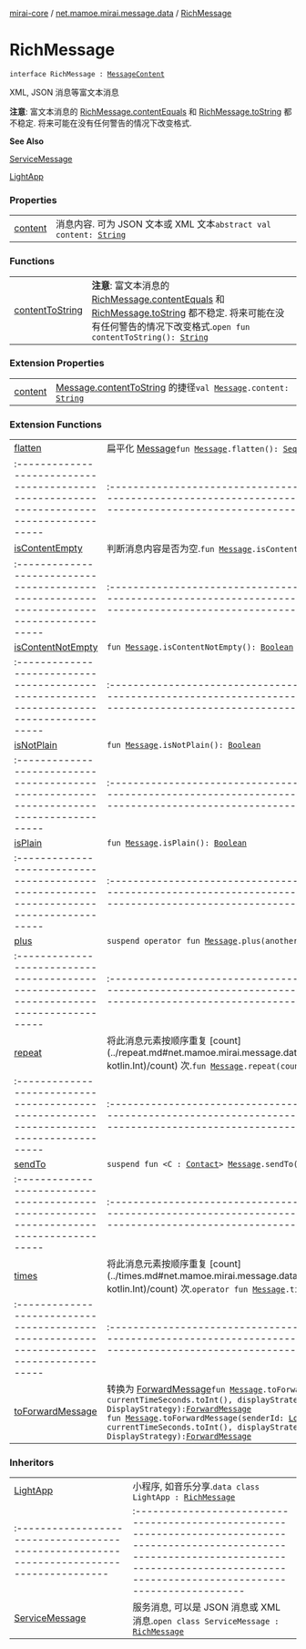 [mirai-core](../../index.md) / [net.mamoe.mirai.message.data](../index.md) / [RichMessage](./index.md)

# RichMessage

`interface RichMessage : `[`MessageContent`](../-message-content.md)

XML, JSON 消息等富文本消息

**注意**: 富文本消息的 [RichMessage.contentEquals](#) 和 [RichMessage.toString](#) 都不稳定. 将来可能在没有任何警告的情况下改变格式.

**See Also**

[ServiceMessage](../-service-message/index.md)

[LightApp](../-light-app/index.md)

### Properties
|||
|:----------------------------------------------------------------------------------------|:---------------------------------------------------------------------------------------------------------------------------------------------------------------------------------------------------------|
| [content](content.md) | 消息内容. 可为 JSON 文本或 XML 文本`abstract val content: `[`String`](https://kotlinlang.org/api/latest/jvm/stdlib/kotlin/-string/index.html) |

### Functions
|||
|:----------------------------------------------------------------------------------------|:---------------------------------------------------------------------------------------------------------------------------------------------------------------------------------------------------------|
| [contentToString](content-to-string.md) | **注意**: 富文本消息的 [RichMessage.contentEquals](#) 和 [RichMessage.toString](#) 都不稳定. 将来可能在没有任何警告的情况下改变格式.`open fun contentToString(): `[`String`](https://kotlinlang.org/api/latest/jvm/stdlib/kotlin/-string/index.html) |

### Extension Properties
|||
|:----------------------------------------------------------------------------------------|:---------------------------------------------------------------------------------------------------------------------------------------------------------------------------------------------------------|
| [content](../content.md) | [Message.contentToString](../-message/content-to-string.md) 的捷径`val `[`Message`](../-message/index.md)`.content: `[`String`](https://kotlinlang.org/api/latest/jvm/stdlib/kotlin/-string/index.html) |

### Extension Functions
|||
|:----------------------------------------------------------------------------------------|:---------------------------------------------------------------------------------------------------------------------------------------------------------------------------------------------------------|
| [flatten](../flatten.md) | 扁平化 [Message](../-message/index.md)`fun `[`Message`](../-message/index.md)`.flatten(): `[`Sequence`](https://kotlinlang.org/api/latest/jvm/stdlib/kotlin.sequences/-sequence/index.html)`<`[`SingleMessage`](../-single-message.md)`>` ||||
|:----------------------------------------------------------------------------------------|:---------------------------------------------------------------------------------------------------------------------------------------------------------------------------------------------------------|
| [isContentEmpty](../is-content-empty.md) | 判断消息内容是否为空.`fun `[`Message`](../-message/index.md)`.isContentEmpty(): `[`Boolean`](https://kotlinlang.org/api/latest/jvm/stdlib/kotlin/-boolean/index.html) ||||
|:----------------------------------------------------------------------------------------|:---------------------------------------------------------------------------------------------------------------------------------------------------------------------------------------------------------|
| [isContentNotEmpty](../is-content-not-empty.md) | `fun `[`Message`](../-message/index.md)`.isContentNotEmpty(): `[`Boolean`](https://kotlinlang.org/api/latest/jvm/stdlib/kotlin/-boolean/index.html) ||||
|:----------------------------------------------------------------------------------------|:---------------------------------------------------------------------------------------------------------------------------------------------------------------------------------------------------------|
| [isNotPlain](../is-not-plain.md) | `fun `[`Message`](../-message/index.md)`.isNotPlain(): `[`Boolean`](https://kotlinlang.org/api/latest/jvm/stdlib/kotlin/-boolean/index.html) ||||
|:----------------------------------------------------------------------------------------|:---------------------------------------------------------------------------------------------------------------------------------------------------------------------------------------------------------|
| [isPlain](../is-plain.md) | `fun `[`Message`](../-message/index.md)`.isPlain(): `[`Boolean`](https://kotlinlang.org/api/latest/jvm/stdlib/kotlin/-boolean/index.html) ||||
|:----------------------------------------------------------------------------------------|:---------------------------------------------------------------------------------------------------------------------------------------------------------------------------------------------------------|
| [plus](../plus.md) | `suspend operator fun `[`Message`](../-message/index.md)`.plus(another: Flow<`[`Message`](../-message/index.md)`>): `[`MessageChain`](../-message-chain/index.md) ||||
|:----------------------------------------------------------------------------------------|:---------------------------------------------------------------------------------------------------------------------------------------------------------------------------------------------------------|
| [repeat](../repeat.md) | 将此消息元素按顺序重复 [count](../repeat.md#net.mamoe.mirai.message.data$repeat(net.mamoe.mirai.message.data.Message, kotlin.Int)/count) 次.`fun `[`Message`](../-message/index.md)`.repeat(count: `[`Int`](https://kotlinlang.org/api/latest/jvm/stdlib/kotlin/-int/index.html)`): `[`MessageChain`](../-message-chain/index.md) ||||
|:----------------------------------------------------------------------------------------|:---------------------------------------------------------------------------------------------------------------------------------------------------------------------------------------------------------|
| [sendTo](../send-to.md) | `suspend fun <C : `[`Contact`](../../net.mamoe.mirai.contact/-contact/index.md)`> `[`Message`](../-message/index.md)`.sendTo(contact: C): `[`MessageReceipt`](../../net.mamoe.mirai.message/-message-receipt/index.md)`<C>` ||||
|:----------------------------------------------------------------------------------------|:---------------------------------------------------------------------------------------------------------------------------------------------------------------------------------------------------------|
| [times](../times.md) | 将此消息元素按顺序重复 [count](../times.md#net.mamoe.mirai.message.data$times(net.mamoe.mirai.message.data.Message, kotlin.Int)/count) 次.`operator fun `[`Message`](../-message/index.md)`.times(count: `[`Int`](https://kotlinlang.org/api/latest/jvm/stdlib/kotlin/-int/index.html)`): `[`MessageChain`](../-message-chain/index.md) ||||
|:----------------------------------------------------------------------------------------|:---------------------------------------------------------------------------------------------------------------------------------------------------------------------------------------------------------|
| [toForwardMessage](../to-forward-message.md) | 转换为 [ForwardMessage](../-forward-message/index.md)`fun `[`Message`](../-message/index.md)`.toForwardMessage(sender: `[`User`](../../net.mamoe.mirai.contact/-user/index.md)`, time: `[`Int`](https://kotlinlang.org/api/latest/jvm/stdlib/kotlin/-int/index.html)` = currentTimeSeconds.toInt(), displayStrategy: DisplayStrategy = DisplayStrategy): `[`ForwardMessage`](../-forward-message/index.md)<br>`fun `[`Message`](../-message/index.md)`.toForwardMessage(senderId: `[`Long`](https://kotlinlang.org/api/latest/jvm/stdlib/kotlin/-long/index.html)`, senderName: `[`String`](https://kotlinlang.org/api/latest/jvm/stdlib/kotlin/-string/index.html)`, time: `[`Int`](https://kotlinlang.org/api/latest/jvm/stdlib/kotlin/-int/index.html)` = currentTimeSeconds.toInt(), displayStrategy: DisplayStrategy = DisplayStrategy): `[`ForwardMessage`](../-forward-message/index.md) |

### Inheritors
|||
|:----------------------------------------------------------------------------------------|:---------------------------------------------------------------------------------------------------------------------------------------------------------------------------------------------------------|
| [LightApp](../-light-app/index.md) | 小程序, 如音乐分享.`data class LightApp : `[`RichMessage`](./index.md) ||||
|:----------------------------------------------------------------------------------------|:---------------------------------------------------------------------------------------------------------------------------------------------------------------------------------------------------------|
| [ServiceMessage](../-service-message/index.md) | 服务消息, 可以是 JSON 消息或 XML 消息.`open class ServiceMessage : `[`RichMessage`](./index.md) |


